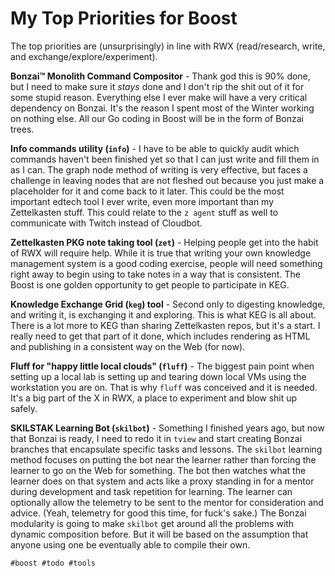 # My Top Priorities for Boost

The top priorities are (unsurprisingly) in line with RWX (read/research,
write, and exchange/explore/experiment).

**Bonzai™ Monolith Command Compositor** - Thank god this is 90% done, but
I need to make sure it *stays* done and I don't rip the shit out of it
for some stupid reason. Everything else I ever make will have a very
critical dependency on Bonzai. It's the reason I spent most of the
Winter working on nothing else. All our Go coding in Boost will be in
the form of Bonzai trees.

**Info commands utility (`info`)** - I have to be able to quickly audit
which commands haven't been finished yet so that I can just write and
fill them in as I can. The graph node method of writing is very
effective, but faces a challenge in leaving nodes that are not fleshed
out because you just make a placeholder for it and come back to it
later. This could be the most important edtech tool I ever write, even
more important than my Zettelkasten stuff. This could relate to the
`z agent` stuff as well to communicate with Twitch instead of Cloudbot.

**Zettelkasten PKG note taking tool (`zet`)** - Helping people get into the
habit of RWX will require help. While it is true that writing your own
knowledge management system is a good coding exercise, people will need
something right away to begin using to take notes in a way that is
consistent. The Boost is one golden opportunity to get people to
participate in KEG.

**Knowledge Exchange Grid (`keg`) tool** - Second only to digesting
knowledge, and writing it, is exchanging it and exploring. This is what
KEG is all about. There is a lot more to KEG than sharing Zettelkasten
repos, but it's a start. I really need to get that part of it done,
which includes rendering as HTML and publishing in a consistent way on
the Web (for now).

**Fluff for "happy little local clouds" (`fluff`)** - The biggest pain
point when setting up a local lab is setting up and tearing down local
VMs using the workstation you are on. That is why `fluff` was conceived
and it is needed. It's a big part of the X in RWX, a place to experiment
and blow shit up safely.

**SKILSTAK Learning Bot (`skilbot`)** - Something I finished years ago,
but now that Bonzai is ready, I need to redo it in `tview` and start
creating Bonzai branches that encapsulate specific tasks and lessons.
The `skilbot` learning method focuses on putting the bot near the
learner rather than forcing the learner to go on the Web for something.
The bot then watches what the learner does on that system and acts like
a proxy standing in for a mentor during development and task repetition
for learning. The learner can optionally allow the telemetry to be sent
to the mentor for consideration and advice. (Yeah, telemetry for good
this time, for fuck's sake.) The Bonzai modularity is going to make
`skilbot` get around all the problems with dynamic composition before.
But it will be based on the assumption that anyone using one be
eventually able to compile their own.

    #boost #todo #tools
